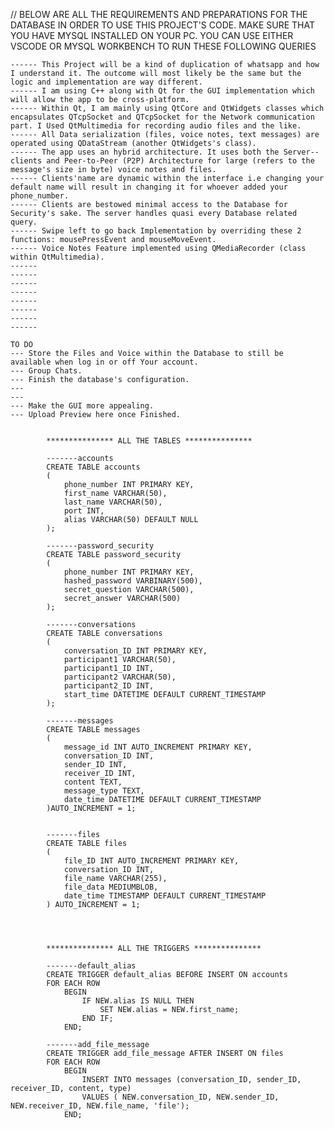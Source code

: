 // BELOW ARE ALL THE REQUIREMENTS AND PREPARATIONS FOR THE DATABASE IN ORDER TO USE THIS PROJECT'S CODE. MAKE SURE THAT YOU HAVE MYSQL INSTALLED ON YOUR PC. YOU CAN USE EITHER VSCODE OR MYSQL WORKBENCH TO RUN THESE FOLLOWING QUERIES



    ------ This Project will be a kind of duplication of whatsapp and how I understand it. The outcome will most likely be the same but the logic and implementation are way different.
    ------ I am using C++ along with Qt for the GUI implementation which will allow the app to be cross-platform.
    ------ Within Qt, I am mainly using QtCore and QtWidgets classes which encapsulates QTcpSocket and QTcpSocket for the Network communication part. I Used QtMultimedia for recording audio files and the like.
    ------ All Data serialization (files, voice notes, text messages) are operated using QDataStream (another QtWidgets's class).
    ------ The app uses an hybrid architecture. It uses both the Server--clients and Peer-to-Peer (P2P) Architecture for large (refers to the message's size in byte) voice notes and files.
    ------ Clients'name are dynamic within the interface i.e changing your default name will result in changing it for whoever added your phone_number.
    ------ Clients are bestowed minimal access to the Database for Security's sake. The server handles quasi every Database related query.
    ------ Swipe left to go back Implementation by overriding these 2 functions: mousePressEvent and mouseMoveEvent.
    ------ Voice Notes Feature implemented using QMediaRecorder (class within QtMultimedia).
    ------
    ------
    ------
    ------
    ------
    ------
    ------
    ------

    TO DO
    --- Store the Files and Voice within the Database to still be available when log in or off Your account.
    --- Group Chats.
    --- Finish the database's configuration.
    --- 
    --- 
    --- Make the GUI more appealing.
    --- Upload Preview here once Finished.


            *************** ALL THE TABLES ***************

            -------accounts
            CREATE TABLE accounts
            (
                phone_number INT PRIMARY KEY,
                first_name VARCHAR(50),
                last_name VARCHAR(50),
                port INT,
                alias VARCHAR(50) DEFAULT NULL
            );

            -------password_security
            CREATE TABLE password_security
            (
                phone_number INT PRIMARY KEY,
                hashed_password VARBINARY(500),
                secret_question VARCHAR(500),
                secret_answer VARCHAR(500)
            );

            -------conversations
            CREATE TABLE conversations 
            (
                conversation_ID INT PRIMARY KEY,
                participant1 VARCHAR(50),
                participant1_ID INT,
                participant2 VARCHAR(50),
                participant2_ID INT,
                start_time DATETIME DEFAULT CURRENT_TIMESTAMP
            );

            -------messages
            CREATE TABLE messages 
            (
                message_id INT AUTO_INCREMENT PRIMARY KEY,
                conversation_ID INT,
                sender_ID INT,
                receiver_ID INT,
                content TEXT,
                message_type TEXT, 
                date_time DATETIME DEFAULT CURRENT_TIMESTAMP
            )AUTO_INCREMENT = 1;


            -------files
            CREATE TABLE files 
            (
                file_ID INT AUTO_INCREMENT PRIMARY KEY,
                conversation_ID INT,
                file_name VARCHAR(255),
                file_data MEDIUMBLOB,
                date_time TIMESTAMP DEFAULT CURRENT_TIMESTAMP
            ) AUTO_INCREMENT = 1;




            *************** ALL THE TRIGGERS ***************

            -------default_alias
            CREATE TRIGGER default_alias BEFORE INSERT ON accounts
            FOR EACH ROW
                BEGIN
                    IF NEW.alias IS NULL THEN 
                        SET NEW.alias = NEW.first_name;
                    END IF;
                END;

            -------add_file_message
            CREATE TRIGGER add_file_message AFTER INSERT ON files 
            FOR EACH ROW 
                BEGIN
                    INSERT INTO messages (conversation_ID, sender_ID, receiver_ID, content, type)
                    VALUES ( NEW.conversation_ID, NEW.sender_ID, NEW.receiver_ID, NEW.file_name, 'file');
                END;